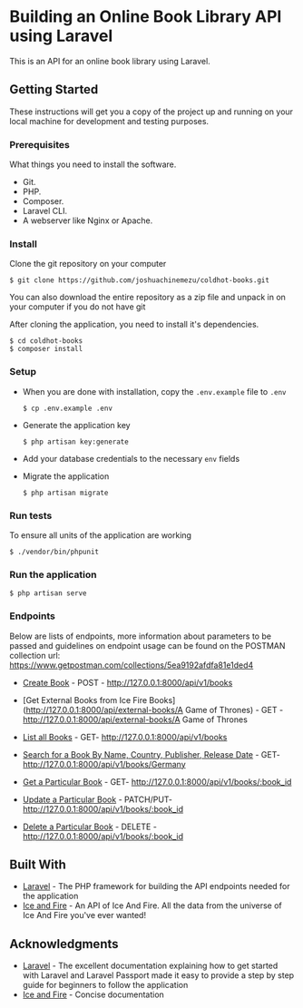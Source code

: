 # Building an Online Book Library API using Laravel

This is an API for an online book library using Laravel.

## Getting Started

These instructions will get you a copy of the project up and running on your local machine for development and testing purposes.

### Prerequisites

What things you need to install the software.

-   Git.
-   PHP.
-   Composer.
-   Laravel CLI.
-   A webserver like Nginx or Apache.

### Install

Clone the git repository on your computer

`$ git clone https://github.com/joshuachinemezu/coldhot-books.git`

You can also download the entire repository as a zip file and unpack in on your computer if you do not have git

After cloning the application, you need to install it's dependencies.

```
$ cd coldhot-books
$ composer install
```

### Setup

-   When you are done with installation, copy the `.env.example` file to `.env`

    `$ cp .env.example .env`

*   Generate the application key

    `$ php artisan key:generate`

-   Add your database credentials to the necessary `env` fields

-   Migrate the application

    `$ php artisan migrate`

### Run tests

To ensure all units of the application are working

`$ ./vendor/bin/phpunit`

### Run the application

`$ php artisan serve`

### Endpoints

Below are lists of endpoints, more information about parameters to be passed and guidelines on endpoint usage can be found on the POSTMAN collection url:
https://www.getpostman.com/collections/5ea9192afdfa81e1ded4

-   [Create Book](http://127.0.0.1:8000/api/v1/books) - POST - http://127.0.0.1:8000/api/v1/books

-   [Get External Books from Ice Fire Books](http://127.0.0.1:8000/api/external-books/A Game of Thrones) - GET - http://127.0.0.1:8000/api/external-books/A Game of Thrones

-   [List all Books](http://127.0.0.1:8000/api/v1/books) - GET- http://127.0.0.1:8000/api/v1/books

-   [Search for a Book By Name, Country, Publisher, Release Date](http://127.0.0.1:8000/api/v1/books/Germany) - GET- http://127.0.0.1:8000/api/v1/books/Germany

-   [Get a Particular Book](http://127.0.0.1:8000/api/v1/books/:book_id) - GET- http://127.0.0.1:8000/api/v1/books/:book_id

-   [Update a Particular Book](http://127.0.0.1:8000/api/v1/books/:book_id) - PATCH/PUT- http://127.0.0.1:8000/api/v1/books/:book_id

-   [Delete a Particular Book](http://127.0.0.1:8000/api/v1/books/:book_id) - DELETE - http://127.0.0.1:8000/api/v1/books/:book_id

## Built With

-   [Laravel](https://laravel.com) - The PHP framework for building the API endpoints needed for the application
-   [Ice and Fire](https://www.anapioficeandfire.com) - An API of Ice And Fire. All the data from the universe of Ice And Fire you've ever wanted!

## Acknowledgments

-   [Laravel](https://laravel.com) - The excellent documentation explaining how to get started with Laravel and Laravel Passport made it easy to provide a step by step guide for beginners to follow the application
-   [Ice and Fire](https://www.anapioficeandfire.com/Documentation) - Concise documentation
